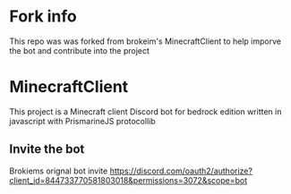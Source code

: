 # Fork info
This repo was was forked from brokeim's MinecraftClient to help imporve the bot and contribute into the project

# MinecraftClient

This project is a Minecraft client Discord bot for bedrock edition written in javascript with PrismarineJS protocollib

## Invite the bot
Brokiems orignal bot invite
https://discord.com/oauth2/authorize?client_id=844733770581803018&permissions=3072&scope=bot
